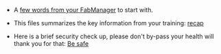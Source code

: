 * A [few words from your FabManager](https://github.com/jrouquie/xfab/blob/master/Philosophie.pdf) to start with.

* This files summarizes the key information from your training: [recap](https://github.com/jrouquie/xfab/blob/master/Intro_pdf.pdf)

* Here is a brief security check up, please don't by-pass your health will thank you for that: [Be safe](https://github.com/jrouquie/xfab/blob/master/Secu_pdf.pdf)
